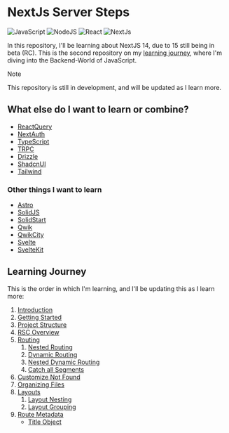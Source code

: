 # NextJs Server Steps

![JavaScript](https://img.shields.io/badge/JavaScript-031321?style=for-the-badge&logo=javascript&logoColor=yellow)
![NodeJS](https://img.shields.io/badge/NodeJS-031321?style=for-the-badge&logo=node.js&logoColor=green)
![React](https://img.shields.io/badge/React-031321?style=for-the-badge&logo=react&logoColor=61DAFB)
![NextJs](https://img.shields.io/badge/Next.js-031321?logo=nextdotjs&logoColor=fff&style=for-the-badge)

In this repository, I'll be learning about NextJS 14, due to 15 still being in beta (RC).
This is the second repository on my [learning journey](https://github.com/Neonsy/React-First-Steps), where I'm diving into the Backend-World of JavaScript.

> [!NOTE]
> This repository is still in development, and will be updated as I learn more.

## What else do I want to learn or combine?

- [ReactQuery](https://github.com/TanStack/query)
- [NextAuth](https://github.com/nextauthjs/next-auth)
- [TypeScript](https://github.com/microsoft/TypeScript)
- [TRPC](https://github.com/trpc/trpc)
- [Drizzle](https://github.com/drizzle-team/drizzle-orm)
- [ShadcnUI](https://github.com/shadcn-ui/ui)
- [Tailwind](https://github.com/tailwindlabs/tailwindcss)

### Other things I want to learn

- [Astro](https://github.com/withastro/astro)
- [SolidJS](https://github.com/solidjs/solid)
- [SolidStart](https://github.com/solidjs/solid-start)
- [Qwik](https://github.com/BuilderIO/qwik)
- [QwikCity](https://qwik.dev/docs/qwikcity/)
- [Svelte](https://github.com/sveltejs/svelte)
- [SvelteKit](https://github.com/sveltejs/kit)

## Learning Journey

This is the order in which I'm learning, and I'll be updating this as I learn more:

1. [Introduction](/Notes/01-Introduction.md)
2. [Getting Started](/Notes/02-Getting-Started.md)
3. [Project Structure](/Notes/03-Project-Structure.md)
4. [RSC Overview](/Notes/04-RSC-Overview.md)
5. [Routing](/Notes/05-Routing.md)
   1. [Nested Routing](/Notes/06-Nested-Routing.md)
   2. [Dynamic Routing](/Notes/07-Dynamic-Routing.md)
   3. [Nested Dynamic Routing](/Notes/08-Nested-Dynamic-Routing.md)
   4. [Catch all Segments](/Notes/09-Catch-All-Segments.md)
6. [Customize Not Found](/Notes/10-Customize-Not-Found.md)
7. [Organizing Files](/Notes/11-Organizing-Files.md)
8. [Layouts](/Notes/12-Layouts.md)
   1. [Layout Nesting](/Notes/13-Layout-Nesting.md)
   2. [Layout Grouping](/Notes/14-Layout-Groups.md)
9. [Route Metadata](/Notes/15-Route-Metadata.md)
   - [Title Object](/Notes/16-Title-Object.md)
